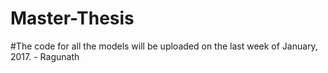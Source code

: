 # Master-Thesis
#The code for all the models will be uploaded on the last week of January, 2017. - Ragunath
